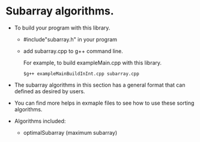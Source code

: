 # Subarray algorithms.

* To build your program with this library.
    * #include"subarray.h" in your program
    * add subarray.cpp to g++ command line.

         For example, to build exampleMain.cpp with this library.
      
          $g++ exampleMainBuildInInt.cpp subarray.cpp
* The subarray algorithms in this section has a general format that can defined as desired by users.

* You can find more helps in exmaple files to see how to use these sorting algorithms.

* Algorithms included:
    * optimalSubarray (maximum subarray)